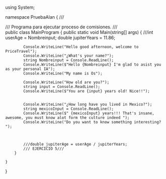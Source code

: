 ﻿using System;

namespace PruebaAlan
{
    /// <summary>
    /// Programa para ejecutar proceso de comisiones.
    /// </summary>
    public class MainProgram
    {
        public static void Main(string[] args)
        {
            ///int userAge = Nombreinput;
            double jupiterYears = 11.86;

            Console.WriteLine("Hello good afternoon, welcome to PriceTravel");
            Console.WriteLine("¿What's your name?");
            string Nombreinput = Console.ReadLine();
            Console.WriteLine($"Hello {Nombreinput} I'm glad to asist you as your personal IA");
            Console.WriteLine("My name is Os");

            Console.WriteLine("How old are you?");
            string input = Console.ReadLine();
            Console.WriteLine($"You are {input} years old! Nice!!");
        

            Console.WriteLine("¿How long have you lived in Mexico?");
            string mexicoInput = Console.ReadLine();
            Console.WriteLine($" {mexicoInput} years!!! That's insane, awesome, you must know alot form the culture indeed ");
            Console.WriteLine("Do you want to know something interesting? ");



            ///double jupiterAge = userAge / jupiterYears;
            /// EJERCICIO 5///
        }

    }
}

